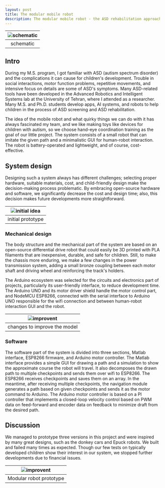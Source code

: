 ```yaml
---
layout: post
title: The modular mobile robot
description: The modular mobile robot - the ASD rehabilitation approach
---
```


|![schematic](https://bijanmehr.github.io/assets/babytank/schematic.png)|
|:-:|
|schematic|

## Intro
During my M.S. program, I got familiar with ASD (autism spectrum disorder) and the complications it can cause for children's development. Trouble in social interactions, motor function problems, repetitive movements, and intensive focus on details are some of ASD's symptoms. Many ASD-related tools have been developed in the Advanced Robotics and Intelligent Systems lab at the University of Tehran, where I attended as a researcher. Many M.S. and Ph.D. students develop apps, AI systems, and robots to help children in the process of ASD screening and ASD rehabilitation.

The idea of the mobile robot and what quirky things we can do with it has always fascinated my team, and we like making toys like devices for children with autism, so we choose hand-eye coordination training as the goal of our little project. The system consists of a small robot that can imitate the given path and a minimalistic GUI for human-robot interaction. The robot is battery-operated and lightweight, and of course, cost-effective.

## System design
Designing such a system always has different challenges; selecting proper hardware, suitable materials, cost, and child-friendly design make the decision-making process problematic. By embracing open-source hardware and software, we significantly decrease the cost and design time; also, this decision makes future developments more straightforward.

|![initial idea](https://bijanmehr.github.io/assets/babytank/initial_idea.png)|
|:-:|
|initial prototype|

### Mechanical design
The body structure and the mechanical part of the system are based on an open-source differential drive robot that could easily be 3D printed with PLA filaments that are inexpensive, durable, and safe for children. Still, to make the chassis more enduring, we make a few changes in the power transmission system, adding a small bronze coupling between each motor shaft and driving wheel and reinforcing the track's holders.

The Arduino ecosystem was selected for the circuits and electronics part of projects, particularly its user-friendly interface, to reduce development time. The Arduino UNO and its motor driver shield handle the motor control part, and NodeMCU ESP8266, connected with the serial interface to Arduino UNO responsible for the wifi connection and between human-robot interaction GUI and the robot.

|![improvent](https://bijanmehr.github.io/assets/babytank/improving_smars.png)|
|:-:|
|changes to improve the model|

### Software 
The software part of the system is divided into three sections, Matlab interface, ESP8266 firmware, and Arduino motor controller.
The Matlab interface provides a simple GUI for drawing a path and a simulation to show the approximate course the robot will travel. It also decomposes the drawn path to multiple checkpoints and sends them over wifi to ESP8266.
The ESP8266 receives checkpoints and saves them on an array. In the meantime, after receiving multiple checkpoints, the navigation module generates a path based on given checkpoints and sends it as the motor command to Arduino.
The Arduino motor controller is based on a PI controller that implements a closed-loop velocity control based on PWM data on feed-forward and encoder data on feedback to minimize draft from the desired path.

## Discussion
We managed to prototype three versions in this project and were inspired by many great designs, such as the donkey cars and Epuck robots. We built and failed many times as expected. Though our few tests on typically developed children show their interest in our system, we stopped further developments due to financial issues.

|![improvent](https://bijanmehr.github.io/assets/babytank/smars.png)|
|:-:|
|Modular robot prototype|


